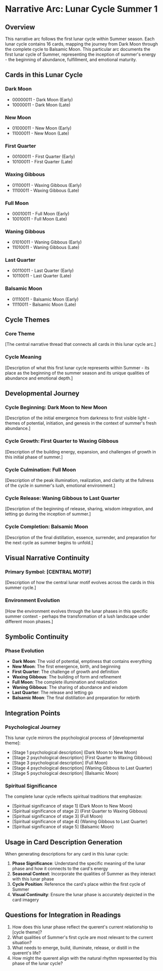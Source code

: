 # Narrative Arc: Lunar Cycle Summer 1

## Overview
This narrative arc follows the first lunar cycle within Summer season. Each lunar cycle contains 16 cards, mapping the journey from Dark Moon through the complete cycle to Balsamic Moon. This particular arc documents the first lunar cycle of Summer, representing the inception of summer's energy - the beginning of abundance, fulfillment, and emotional maturity.

## Cards in this Lunar Cycle

### Dark Moon
- 00000011 - Dark Moon (Early)
- 10000011 - Dark Moon (Late)

### New Moon
- 01000011 - New Moon (Early)
- 11000011 - New Moon (Late)

### First Quarter
- 00100011 - First Quarter (Early)
- 10100011 - First Quarter (Late)

### Waxing Gibbous
- 01100011 - Waxing Gibbous (Early)
- 11100011 - Waxing Gibbous (Late)

### Full Moon
- 00010011 - Full Moon (Early)
- 10010011 - Full Moon (Late)

### Waning Gibbous
- 01010011 - Waning Gibbous (Early)
- 11010011 - Waning Gibbous (Late)

### Last Quarter
- 00110011 - Last Quarter (Early)
- 10110011 - Last Quarter (Late)

### Balsamic Moon
- 01110011 - Balsamic Moon (Early)
- 11110011 - Balsamic Moon (Late)

## Cycle Themes

### Core Theme
[The central narrative thread that connects all cards in this lunar cycle arc.]

### Cycle Meaning
[Description of what this first lunar cycle represents within Summer - its place as the beginning of the summer season and its unique qualities of abundance and emotional depth.]

## Developmental Journey

### Cycle Beginning: Dark Moon to New Moon
[Description of the initial emergence from darkness to first visible light - themes of potential, initiation, and genesis in the context of summer's fresh abundance.]

### Cycle Growth: First Quarter to Waxing Gibbous
[Description of the building energy, expansion, and challenges of growth in this initial phase of summer.]

### Cycle Culmination: Full Moon
[Description of the peak illumination, realization, and clarity at the fullness of the cycle in summer's lush, emotional environment.]

### Cycle Release: Waning Gibbous to Last Quarter
[Description of the beginning of release, sharing, wisdom integration, and letting go during the inception of summer.]

### Cycle Completion: Balsamic Moon
[Description of the final distillation, essence, surrender, and preparation for the next cycle as summer begins to unfold.]

## Visual Narrative Continuity

### Primary Symbol: [CENTRAL MOTIF]
[Description of how the central lunar motif evolves across the cards in this summer cycle.]

### Environment Evolution
[How the environment evolves through the lunar phases in this specific summer context - perhaps the transformation of a lush landscape under different moon phases.]

## Symbolic Continuity

### Phase Evolution
- **Dark Moon**: The void of potential, emptiness that contains everything
- **New Moon**: The first emergence, birth, and beginning
- **First Quarter**: The challenge of growth and definition
- **Waxing Gibbous**: The building of form and refinement
- **Full Moon**: The complete illumination and realization
- **Waning Gibbous**: The sharing of abundance and wisdom
- **Last Quarter**: The release and letting go
- **Balsamic Moon**: The final distillation and preparation for rebirth

## Integration Points

### Psychological Journey
This lunar cycle mirrors the psychological process of [developmental theme]:
- [Stage 1 psychological description] (Dark Moon to New Moon)
- [Stage 2 psychological description] (First Quarter to Waxing Gibbous)
- [Stage 3 psychological description] (Full Moon)
- [Stage 4 psychological description] (Waning Gibbous to Last Quarter)
- [Stage 5 psychological description] (Balsamic Moon)

### Spiritual Significance
The complete lunar cycle reflects spiritual traditions that emphasize:
- [Spiritual significance of stage 1] (Dark Moon to New Moon)
- [Spiritual significance of stage 2] (First Quarter to Waxing Gibbous)
- [Spiritual significance of stage 3] (Full Moon)
- [Spiritual significance of stage 4] (Waning Gibbous to Last Quarter)
- [Spiritual significance of stage 5] (Balsamic Moon)

## Usage in Card Description Generation

When generating descriptions for any card in this lunar cycle:

1. **Phase Significance**: Understand the specific meaning of the lunar phase and how it connects to the card's energy
2. **Seasonal Context**: Incorporate the qualities of Summer as they interact with this lunar phase
3. **Cycle Position**: Reference the card's place within the first cycle of Summer
4. **Visual Continuity**: Ensure the lunar phase is accurately depicted in the card imagery

## Questions for Integration in Readings

1. How does this lunar phase reflect the querent's current relationship to [cycle theme]?
2. What qualities of Summer's first cycle are most relevant to the current situation?
3. What needs to emerge, build, illuminate, release, or distill in the querent's life?
4. How might the querent align with the natural rhythm represented by this phase of the lunar cycle?